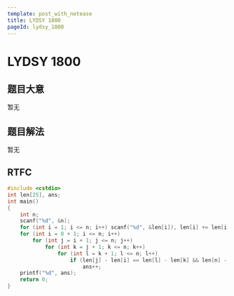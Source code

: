 ```yaml
---
template: post_with_netease
title: LYDSY 1800
pageId: lydsy_1800
---
```


# LYDSY 1800
<span id="poem"></span><script>$(function(){$.ajax('/api/poem?rnd='+Date.now()+Math.random()).done(function(data){$('#poem').text(data);});});</script>
## 题目大意
暂无

## 题目解法
暂无

## RTFC

```cpp
#include <cstdio>
int len[25], ans;
int main()
{
    int n;
    scanf("%d", &n);
    for (int i = 1; i <= n; i++) scanf("%d", &len[i]), len[i] += len[i - 1];
    for (int i = 0 + 1; i <= n; i++)
        for (int j = i + 1; j <= n; j++)
            for (int k = j + 1; k <= n; k++)
                for (int l = k + 1; l <= n; l++)
                    if (len[j] - len[i] == len[l] - len[k] && len[n] - len[l] + len[i] == len[k] - len[j])
                        ans++;
    printf("%d", ans);
    return 0;
}
```
<div id="__comment"></div>

